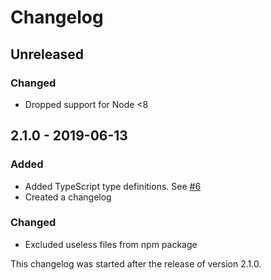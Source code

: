 # Changelog

## Unreleased
### Changed
- Dropped support for Node <8

## 2.1.0 - 2019-06-13
### Added
- Added TypeScript type definitions. See [#6](https://github.com/helmetjs/content-security-policy-builder/issues/6)
- Created a changelog

### Changed
- Excluded useless files from npm package

This changelog was started after the release of version 2.1.0.
